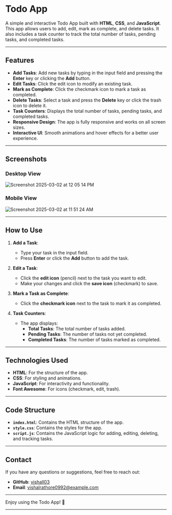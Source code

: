 

# Todo App

A simple and interactive Todo App built with **HTML**, **CSS**, and **JavaScript**. This app allows users to add, edit, mark as complete, and delete tasks. It also includes a task counter to track the total number of tasks, pending tasks, and completed tasks.

---

## Features

- **Add Tasks**: Add new tasks by typing in the input field and pressing the **Enter** key or clicking the **Add** button.
- **Edit Tasks**: Click the edit icon to modify an existing task.
- **Mark as Complete**: Click the checkmark icon to mark a task as completed.
- **Delete Tasks**: Select a task and press the **Delete** key or click the trash icon to delete it.
- **Task Counters**: Displays the total number of tasks, pending tasks, and completed tasks.
- **Responsive Design**: The app is fully responsive and works on all screen sizes.
- **Interactive UI**: Smooth animations and hover effects for a better user experience.

---
## Screenshots

### Desktop View
![Screenshot 2025-03-02 at 12 05 14 PM](https://github.com/user-attachments/assets/46f2b26d-ec9b-4439-afd5-659a3d35136c)

### Mobile View
![Screenshot 2025-03-02 at 11 51 24 AM](https://github.com/user-attachments/assets/b5aecbbd-fff3-46e7-bed6-ab9ad3cdc80e)

---

## How to Use

1. **Add a Task**:
   - Type your task in the input field.
   - Press **Enter** or click the **Add** button to add the task.

2. **Edit a Task**:
   - Click the **edit icon** (pencil) next to the task you want to edit.
   - Make your changes and click the **save icon** (checkmark) to save.

3. **Mark a Task as Complete**:
   - Click the **checkmark icon** next to the task to mark it as completed.

4. **Task Counters**:
   - The app displays:
     - **Total Tasks**: The total number of tasks added.
     - **Pending Tasks**: The number of tasks not yet completed.
     - **Completed Tasks**: The number of tasks marked as completed.

---

## Technologies Used

- **HTML**: For the structure of the app.
- **CSS**: For styling and animations.
- **JavaScript**: For interactivity and functionality.
- **Font Awesome**: For icons (checkmark, edit, trash).

---

## Code Structure

- **`index.html`**: Contains the HTML structure of the app.
- **`style.css`**: Contains the styles for the app.
- **`script.js`**: Contains the JavaScript logic for adding, editing, deleting, and tracking tasks.

---

## Contact

If you have any questions or suggestions, feel free to reach out:

- **GitHub**: [vishall03](https://github.com/vishall03)
- **Email**: vishalrathore0992@example.com

---

Enjoy using the Todo App! 🚀

---


